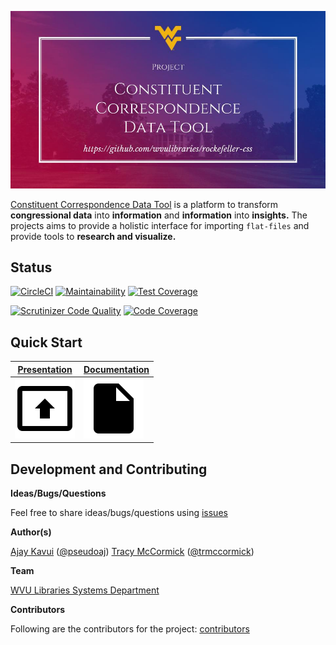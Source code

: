 ![Logo](docs/images/logo.jpg)

[Constituent Correspondence Data Tool](https://github.com/wvulibraries/rockefeller-css) is a platform to transform **congressional data** into **information** and **information** into **insights.** The projects aims to provide a holistic interface for importing `flat-files` and provide tools to **research and visualize.**

## Status
[![CircleCI](https://circleci.com/gh/wvulibraries/rockefeller-css.svg?style=svg)](https://circleci.com/gh/wvulibraries/rockefeller-css)
[![Maintainability](https://api.codeclimate.com/v1/badges/8466ce146a44de48a3bd/maintainability)](https://codeclimate.com/github/wvulibraries/rockefeller-css/maintainability)
[![Test Coverage](https://api.codeclimate.com/v1/badges/8466ce146a44de48a3bd/test_coverage)](https://codeclimate.com/github/wvulibraries/rockefeller-css/test_coverage)

[![Scrutinizer Code Quality](https://scrutinizer-ci.com/g/wvulibraries/rockefeller-css/badges/quality-score.png?b=master)](https://scrutinizer-ci.com/g/wvulibraries/rockefeller-css/?branch=master) [![Code Coverage](https://scrutinizer-ci.com/g/wvulibraries/rockefeller-css/badges/coverage.png?b=master)](https://scrutinizer-ci.com/g/wvulibraries/rockefeller-css/?branch=master)


## Quick Start

 [Presentation](http://bitly.com/wvusystemscss) | [Documentation](https://github.com/wvulibraries/rockefeller-css/wiki)
------------ | -------------
 [![Presentation](docs/images/i2.png)](http://bitly.com/wvusystemscss) | [![Documentation](docs/images/i1.png)](https://github.com/wvulibraries/rockefeller-css/wiki)

## Development and Contributing

**Ideas/Bugs/Questions**

Feel free to share ideas/bugs/questions using [issues](https://github.com/wvulibraries/rockefeller-css/issues)

**Author(s)**

[Ajay Kavui](http://pseudoaj.com) ([@pseudoaj](https://github.com/pseudoaj))
[Tracy McCormick](http://tracyamccormick.com) ([@trmccormick](https://github.com/trmccormick))

**Team**

[WVU Libraries Systems Department](https://lib.wvu.edu/about/directory/departments/68/employees/)

**Contributors**

Following are the contributors for the project: [contributors](https://github.com/wvulibraries/rockefeller-css/graphs/contributors)
